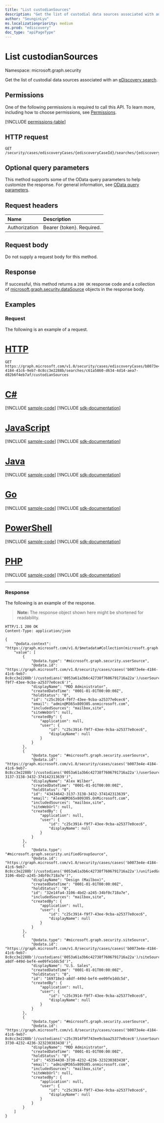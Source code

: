 ```yaml
---
title: "List custodianSources"
description: "Get the list of custodial data sources associated with an eDiscovery search."
author: "SeunginLyu"
ms.localizationpriority: medium
ms.prod: "ediscovery"
doc_type: "apiPageType"
---
```


# List custodianSources
Namespace: microsoft.graph.security



Get the list of custodial data sources associated with an [eDiscovery search](../resources/security-ediscoverysearch.md).

## Permissions
One of the following permissions is required to call this API. To learn more, including how to choose permissions, see [Permissions](/graph/permissions-reference).

<!-- { "blockType": "permissions", "name": "security_ediscoverysearch_list_custodiansources" } -->
[!INCLUDE [permissions-table](../includes/permissions/security-ediscoverysearch-list-custodiansources-permissions.md)]

## HTTP request

<!-- {
  "blockType": "ignored"
}
-->
``` http
GET /security/cases/ediscoveryCases/{ediscoveryCaseId}/searches/{ediscoverySearchId}/custodianSources
```

## Optional query parameters
This method supports some of the OData query parameters to help customize the response. For general information, see [OData query parameters](/graph/query-parameters).

## Request headers
|Name|Description|
|:---|:---|
|Authorization|Bearer {token}. Required.|

## Request body
Do not supply a request body for this method.

## Response

If successful, this method returns a `200 OK` response code and a collection of [microsoft.graph.security.dataSource](../resources/security-datasource.md) objects in the response body.

## Examples

### Request
The following is an example of a request.

# [HTTP](#tab/http)
<!-- {
  "blockType": "request",
  "name": "list_datasource"
}
-->
``` http
GET https://graph.microsoft.com/v1.0/security/cases/ediscoveryCases/b0073e4e-4184-41c6-9eb7-8c8cc3e2288b/searches/c61a5860-d634-4d14-aea7-d82b6f4eb7af/custodianSources
```

# [C#](#tab/csharp)
[!INCLUDE [sample-code](../includes/snippets/csharp/list-datasource-csharp-snippets.md)]
[!INCLUDE [sdk-documentation](../includes/snippets/snippets-sdk-documentation-link.md)]

# [JavaScript](#tab/javascript)
[!INCLUDE [sample-code](../includes/snippets/javascript/list-datasource-javascript-snippets.md)]
[!INCLUDE [sdk-documentation](../includes/snippets/snippets-sdk-documentation-link.md)]

# [Java](#tab/java)
[!INCLUDE [sample-code](../includes/snippets/java/list-datasource-java-snippets.md)]
[!INCLUDE [sdk-documentation](../includes/snippets/snippets-sdk-documentation-link.md)]

# [Go](#tab/go)
[!INCLUDE [sample-code](../includes/snippets/go/list-datasource-go-snippets.md)]
[!INCLUDE [sdk-documentation](../includes/snippets/snippets-sdk-documentation-link.md)]

# [PowerShell](#tab/powershell)
[!INCLUDE [sample-code](../includes/snippets/powershell/list-datasource-powershell-snippets.md)]
[!INCLUDE [sdk-documentation](../includes/snippets/snippets-sdk-documentation-link.md)]

# [PHP](#tab/php)
[!INCLUDE [sample-code](../includes/snippets/php/list-datasource-php-snippets.md)]
[!INCLUDE [sdk-documentation](../includes/snippets/snippets-sdk-documentation-link.md)]

---

### Response
The following is an example of the response.
>**Note:** The response object shown here might be shortened for readability.
<!-- {
  "blockType": "response",
  "truncated": true,
  "@odata.type": "Collection(microsoft.graph.security.dataSource)"
}
-->
``` http
HTTP/1.1 200 OK
Content-Type: application/json

{
    "@odata.context": "https://graph.microsoft.com/v1.0/$metadata#Collection(microsoft.graph.security.dataSource)",
    "value": [
        {
            "@odata.type": "#microsoft.graph.security.userSource",
            "@odata.id": "https://graph.microsoft.com/v1.0/security/cases/cases('b0073e4e-4184-41c6-9eb7-8c8cc3e2288b')/custodians('0053a61a3b6c42738f7606791716a22a')/userSources('c25c3914-f9f7-43ee-9cba-a25377e0cec6')",
            "displayName": "MOD Administrator",
            "createdDateTime": "0001-01-01T00:00:00Z",
            "holdStatus": "0",
            "id": "c25c3914-f9f7-43ee-9cba-a25377e0cec6",
            "email": "admin@M365x809305.onmicrosoft.com",
            "includedSources": "mailbox,site",
            "siteWebUrl": null,
            "createdBy": {
                "application": null,
                "user": {
                    "id": "c25c3914-f9f7-43ee-9cba-a25377e0cec6",
                    "displayName": null
                }
            }
        },
        {
            "@odata.type": "#microsoft.graph.security.userSource",
            "@odata.id": "https://graph.microsoft.com/v1.0/security/cases/cases('b0073e4e-4184-41c6-9eb7-8c8cc3e2288b')/custodians('0053a61a3b6c42738f7606791716a22a')/userSources('43434642-3137-3138-3432-374142313639')",
            "displayName": "Alex Wilber",
            "createdDateTime": "0001-01-01T00:00:00Z",
            "holdStatus": "0",
            "id": "43434642-3137-3138-3432-374142313639",
            "email": "AlexW@M365x809305.OnMicrosoft.com",
            "includedSources": "mailbox,site",
            "siteWebUrl": null,
            "createdBy": {
                "application": null,
                "user": {
                    "id": "c25c3914-f9f7-43ee-9cba-a25377e0cec6",
                    "displayName": null
                }
            }
        },
        {
            "@odata.type": "#microsoft.graph.security.unifiedGroupSource",
            "@odata.id": "https://graph.microsoft.com/v1.0/security/cases/cases('b0073e4e-4184-41c6-9eb7-8c8cc3e2288b')/custodians('0053a61a3b6c42738f7606791716a22a')/unifiedGroupSources('32e14fa4-3106-4bd2-a245-34bf0c718a7e')",
            "displayName": "Design (Mailbox)",
            "createdDateTime": "0001-01-01T00:00:00Z",
            "holdStatus": "0",
            "id": "32e14fa4-3106-4bd2-a245-34bf0c718a7e",
            "includedSources": "mailbox,site",
            "createdBy": {
                "application": null,
                "user": {
                    "id": "c25c3914-f9f7-43ee-9cba-a25377e0cec6",
                    "displayName": null
                }
            }
        },
        {
            "@odata.type": "#microsoft.graph.security.siteSource",
            "@odata.id": "https://graph.microsoft.com/v1.0/security/cases/cases('b0073e4e-4184-41c6-9eb7-8c8cc3e2288b')/custodians('0053a61a3b6c42738f7606791716a22a')/siteSources('169718e3-a8df-449d-bef4-ee09fe1ddc5d')",
            "displayName": "U.S. Sales",
            "createdDateTime": "0001-01-01T00:00:00Z",
            "holdStatus": "0",
            "id": "169718e3-a8df-449d-bef4-ee09fe1ddc5d",
            "createdBy": {
                "application": null,
                "user": {
                    "id": "c25c3914-f9f7-43ee-9cba-a25377e0cec6",
                    "displayName": null
                }
            }
        },
        {
            "@odata.type": "#microsoft.graph.security.userSource",
            "@odata.id": "https://graph.microsoft.com/v1.0/security/cases/cases('b0073e4e-4184-41c6-9eb7-8c8cc3e2288b')/custodians('c25c3914f9f743ee9cbaa25377e0cec6')/userSources('45354430-3730-4232-4236-323230383438')",
            "displayName": "MOD Administrator",
            "createdDateTime": "0001-01-01T00:00:00Z",
            "holdStatus": "0",
            "id": "45354430-3730-4232-4236-323230383438",
            "email": "admin@M365x809305.onmicrosoft.com",
            "includedSources": "mailbox,site",
            "siteWebUrl": null,
            "createdBy": {
                "application": null,
                "user": {
                    "id": "c25c3914-f9f7-43ee-9cba-a25377e0cec6",
                    "displayName": null
                }
            }
        }
    ]
}
```

